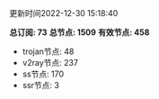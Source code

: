 更新时间2022-12-30 15:18:40

**总订阅: 73**
**总节点: 1509**
**有效节点: 458**
- trojan节点: 48
- v2ray节点: 237
- ss节点: 170
- ssr节点: 3
